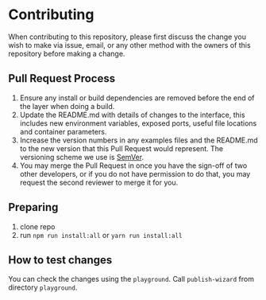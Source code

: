 # Contributing

When contributing to this repository, please first discuss the change you wish to make via issue, email, or any other method with the owners of this repository before making a change.

## Pull Request Process

1. Ensure any install or build dependencies are removed before the end of the layer when doing a
   build.
2. Update the README.md with details of changes to the interface, this includes new environment
   variables, exposed ports, useful file locations and container parameters.
3. Increase the version numbers in any examples files and the README.md to the new version that this
   Pull Request would represent. The versioning scheme we use is [SemVer](http://semver.org/).
4. You may merge the Pull Request in once you have the sign-off of two other developers, or if you
   do not have permission to do that, you may request the second reviewer to merge it for you.

## Preparing

1. clone repo
2. run `npm run install:all` or `yarn run install:all`

## How to test changes

You can check the changes using the `playground`. Call `publish-wizard` from directory `playground`.
